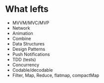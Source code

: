# What lefts

* MVVM/MVC/MVP
* Network
* Animation
* Combine
* Data Structures
* Design Patterns
* Push Notifications
* TDD (tests)
* Concurrency
* Codable/decodable
* Filter, Map, Reduce, flatmap, compactMap
